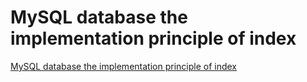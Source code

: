 # MySQL database the implementation principle of index
[MySQL database the implementation principle of index](https://aiwithcloud.com/2022/09/19/mysql_database_the_implementation_principle_of_index/)